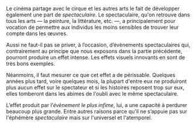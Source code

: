 <!-- Page: #45 Nota Bene sur le Spectaculaire -->


Le cinéma partage avec le cirque et les autres arts le fait de développer également une part de *spectaculaire*. Le spectaculaire, qu'on retrouve dans tous les arts — la peinture, la littérature, etc. —, a principalement pour vocation de permettre aux individus les moins sensibles de trouver leur compte dans les œuvres. 

Aussi ne faut-il pas se priver, à l’occasion, d’évènements spectaculaires qui, contrairement au principe que nous exposons dans la partie précédente, pourront produire un effet intense. Les effets visuels innovants en sont de très bons exemples.

Néanmoins, il faut mesurer ce que cet effet a de périssable. Quelques années plus tard, voire quelques mois, la plupart d'entre eux ne produiront plus aucun effet sur le spectateur et si les histoires reposent trop sur eux, elles tomberont dans les abimes de l'oubli avec le même spectaculaire.

L’effet produit par l’*évènement le plus infime*, lui, a une capacité à perdurer beaucoup plus grande. Entre autres raisons parce qu’il ne s’appuie pas sur l'éphémère *spectaculaire* mais sur l'universel et l'atemporel.
